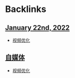 
# Backlinks
## [January 22nd, 2022](<January 22nd, 2022.md>)
- [视频优化](<视频优化.md>)

## [自媒体](<自媒体.md>)
- [视频优化](<视频优化.md>)

